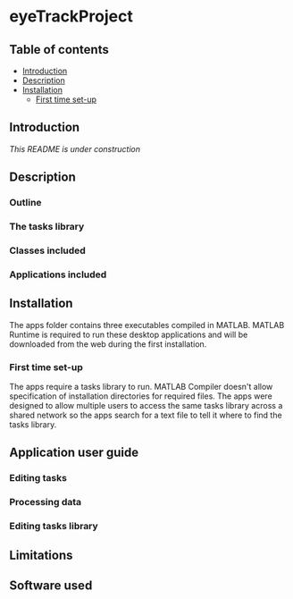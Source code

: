 # eyeTrackProject

## Table of contents
* [Introduction](#Introduction)
* [Description](#Description)
* [Installation](#Installation)
  * [First time set-up](#First-time-set-up)


## Introduction

*This README is under construction*

## Description

### Outline

### The tasks library

### Classes included

### Applications included

## Installation

The apps folder contains three executables compiled in MATLAB. MATLAB Runtime is required to run these desktop applications and will be downloaded from the web during the first installation.

### First time set-up

The apps require a tasks library to run. MATLAB Compiler doesn't allow specification of installation directories for required files. The apps were designed to allow multiple users to access the same tasks library across a shared network so the apps search for a text file to tell it where to find the tasks library. 

## Application user guide

### Editing tasks

### Processing data

### Editing tasks library

## Limitations

## Software used
